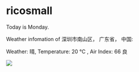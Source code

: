 # ricosmall

Today is Monday.

Weather infomation of 深圳市南山区， 广东省， 中国: 

Weather: 晴, Temperature: 20 ℃ , Air Index: 66 良

<img src="https://github-readme-stats.vercel.app/api?username=ricosmall&show_icons=true" />
